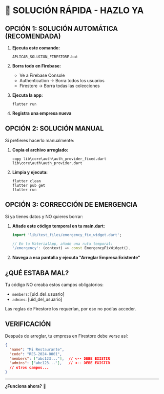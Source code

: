 # 🚀 SOLUCIÓN RÁPIDA - HAZLO YA

## OPCIÓN 1: SOLUCIÓN AUTOMÁTICA (RECOMENDADA)

1. **Ejecuta este comando:**
   ```
   APLICAR_SOLUCION_FIRESTORE.bat
   ```

2. **Borra todo en Firebase:**
   - Ve a Firebase Console
   - Authentication → Borra todos los usuarios
   - Firestore → Borra todas las colecciones

3. **Ejecuta la app:**
   ```
   flutter run
   ```

4. **Registra una empresa nueva**

## OPCIÓN 2: SOLUCIÓN MANUAL

Si prefieres hacerlo manualmente:

1. **Copia el archivo arreglado:**
   ```
   copy lib\core\auth\auth_provider_fixed.dart lib\core\auth\auth_provider.dart
   ```

2. **Limpia y ejecuta:**
   ```
   flutter clean
   flutter pub get
   flutter run
   ```

## OPCIÓN 3: CORRECCIÓN DE EMERGENCIA

Si ya tienes datos y NO quieres borrar:

1. **Añade este código temporal en tu main.dart:**
   ```dart
   import 'lib/test_files/emergency_fix_widget.dart';
   
   // En tu MaterialApp, añade una ruta temporal:
   '/emergency': (context) => const EmergencyFixWidget(),
   ```

2. **Navega a esa pantalla y ejecuta "Arreglar Empresa Existente"**

## ¿QUÉ ESTABA MAL?

Tu código NO creaba estos campos obligatorios:
- `members`: [uid_del_usuario]
- `admins`: [uid_del_usuario]

Las reglas de Firestore los requerían, por eso no podías acceder.

## VERIFICACIÓN

Después de arreglar, tu empresa en Firestore debe verse así:
```json
{
  "name": "Mi Restaurante",
  "code": "RES-2024-0001",
  "members": ["abc123..."],  // <-- DEBE EXISTIR
  "admins": ["abc123..."],   // <-- DEBE EXISTIR
  // otros campos...
}
```

---

**¿Funciona ahora?** 🎉
